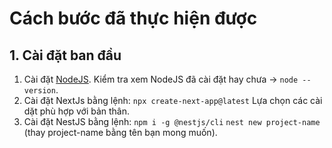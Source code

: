 # Cách bước đã thực hiện được

## 1. Cài đặt ban đầu
1. Cài đặt  [NodeJS](https://nodejs.org/en/download).
Kiểm tra xem NodeJS đã cài đặt hay chưa -> `node --version`.
2. Cài đặt NextJs bằng lệnh: `npx create-next-app@latest`
Lựa chọn các cài dặt phù hợp với bản thân.
3. Cài đặt NestJS bằng lệnh:
`npm i -g @nestjs/cli`
`nest new project-name` (thay project-name bằng tên bạn mong muốn).